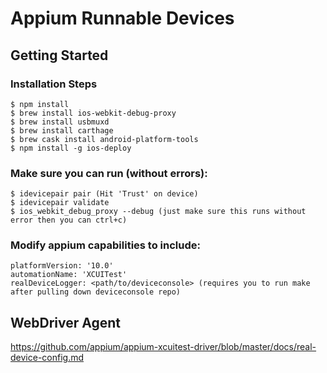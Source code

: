 # Appium Runnable Devices

## Getting Started

### Installation Steps

```
$ npm install
$ brew install ios-webkit-debug-proxy
$ brew install usbmuxd
$ brew install carthage
$ brew cask install android-platform-tools
$ npm install -g ios-deploy
```

### Make sure you can run (without errors):

```
$ idevicepair pair (Hit 'Trust' on device)
$ idevicepair validate
$ ios_webkit_debug_proxy --debug (just make sure this runs without error then you can ctrl+c)
```

### Modify appium capabilities to include:

```
platformVersion: '10.0'
automationName: 'XCUITest'
realDeviceLogger: <path/to/deviceconsole> (requires you to run make after pulling down deviceconsole repo)
```



## WebDriver Agent

https://github.com/appium/appium-xcuitest-driver/blob/master/docs/real-device-config.md

